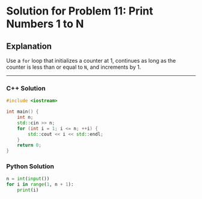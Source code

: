 # Solution for Problem 11: Print Numbers 1 to N

## Explanation
Use a `for` loop that initializes a counter at 1, continues as long as the counter is less than or equal to `N`, and increments by 1.

---

### C++ Solution
```cpp
#include <iostream>

int main() {
    int n;
    std::cin >> n;
    for (int i = 1; i <= n; ++i) {
        std::cout << i << std::endl;
    }
    return 0;
}
```

### Python Solution
```python
n = int(input())
for i in range(1, n + 1):
    print(i)
```
